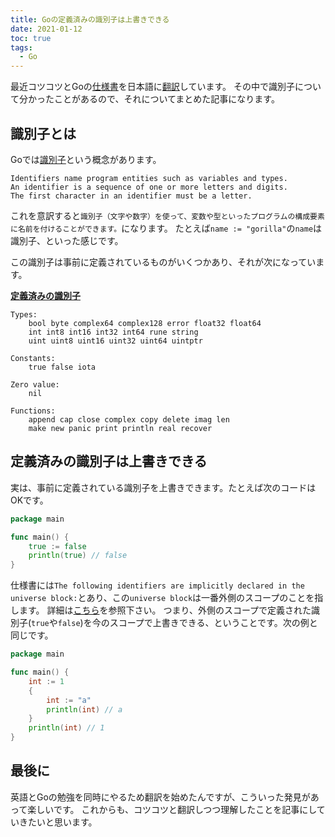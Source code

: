 ```yaml
---
title: Goの定義済みの識別子は上書きできる
date: 2021-01-12
toc: true
tags: 
  - Go
---
```


最近コツコツとGoの[仕様書](https://golang.org/ref/spec)を日本語に[翻訳](https://github.com/skanehira/blog/pull/4)しています。
その中で識別子について分かったことがあるので、それについてまとめた記事になります。

## 識別子とは
Goでは[識別子](https://golang.org/ref/spec#Identifiers)という概念があります。

```
Identifiers name program entities such as variables and types.
An identifier is a sequence of one or more letters and digits.
The first character in an identifier must be a letter.
```

これを意訳すると`識別子（文字や数字）を使って、変数や型といったプログラムの構成要素に名前を付けることができます。`になります。
たとえば`name := "gorilla"`の`name`は識別子、といった感じです。

この識別子は事前に定義されているものがいくつかあり、それが次になっています。

**[定義済みの識別子](https://golang.org/ref/spec#Predeclared_identifiers)**

```
Types:
	bool byte complex64 complex128 error float32 float64
	int int8 int16 int32 int64 rune string
	uint uint8 uint16 uint32 uint64 uintptr

Constants:
	true false iota

Zero value:
	nil

Functions:
	append cap close complex copy delete imag len
	make new panic print println real recover
```

## 定義済みの識別子は上書きできる
実は、事前に定義されている識別子を上書きできます。たとえば次のコードはOKです。

```go
package main

func main() {
	true := false
	println(true) // false
}
```

仕様書には`The following identifiers are implicitly declared in the universe block:`とあり、この`universe block`は一番外側のスコープのことを指します。
詳細は[こちら](https://motemen.github.io/go-for-go-book/#%E3%83%A6%E3%83%8B%E3%83%90%E3%83%BC%E3%82%B9%E3%82%B9%E3%82%B3%E3%83%BC%E3%83%97)を参照下さい。
つまり、外側のスコープで定義された識別子(`true`や`false`)を今のスコープで上書きできる、ということです。次の例と同じです。

```go
package main

func main() {
	int := 1
	{
		int := "a"
		println(int) // a
	}
	println(int) // 1
}
```

## 最後に
英語とGoの勉強を同時にやるため翻訳を始めたんですが、こういった発見があって楽しいです。
これからも、コツコツと翻訳しつつ理解したことを記事にしていきたいと思います。
